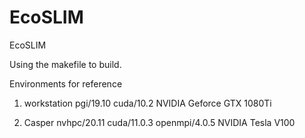 # EcoSLIM
EcoSLIM

Using the makefile to build.

Environments for reference
1. workstation
pgi/19.10
cuda/10.2
NVIDIA Geforce GTX 1080Ti

2. Casper
nvhpc/20.11
cuda/11.0.3
openmpi/4.0.5
NVIDIA Tesla V100
